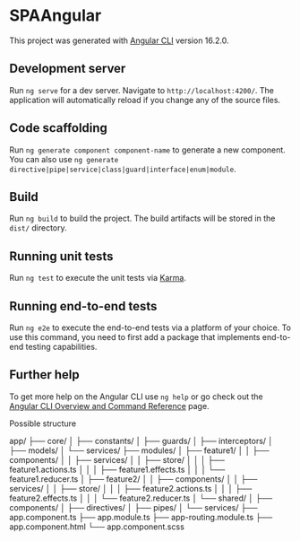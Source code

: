 # SPAAngular

This project was generated with [Angular CLI](https://github.com/angular/angular-cli) version 16.2.0.

## Development server

Run `ng serve` for a dev server. Navigate to `http://localhost:4200/`. The application will automatically reload if you change any of the source files.

## Code scaffolding

Run `ng generate component component-name` to generate a new component. You can also use `ng generate directive|pipe|service|class|guard|interface|enum|module`.

## Build

Run `ng build` to build the project. The build artifacts will be stored in the `dist/` directory.

## Running unit tests

Run `ng test` to execute the unit tests via [Karma](https://karma-runner.github.io).

## Running end-to-end tests

Run `ng e2e` to execute the end-to-end tests via a platform of your choice. To use this command, you need to first add a package that implements end-to-end testing capabilities.

## Further help

To get more help on the Angular CLI use `ng help` or go check out the [Angular CLI Overview and Command Reference](https://angular.io/cli) page.

Possible structure

app/
├── core/
│   ├── constants/
│   ├── guards/
│   ├── interceptors/
│   ├── models/
│   └── services/
├── modules/
│   ├── feature1/
│   │   ├── components/
│   │   ├── services/
│   │   ├── store/
│   │   │   ├── feature1.actions.ts
│   │   │   ├── feature1.effects.ts
│   │   │   └── feature1.reducer.ts
│   ├── feature2/
│   │   ├── components/
│   │   ├── services/
│   │   ├── store/
│   │   │   ├── feature2.actions.ts
│   │   │   ├── feature2.effects.ts
│   │   │   └── feature2.reducer.ts
│   └── shared/
│       ├── components/
│       ├── directives/
│       ├── pipes/
│       └── services/
├── app.component.ts
├── app.module.ts
├── app-routing.module.ts
├── app.component.html
└── app.component.scss
